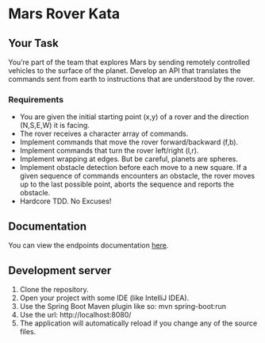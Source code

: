 # Mars Rover Kata

## Your Task

You’re part of the team that explores Mars by sending remotely controlled vehicles to the surface of the planet. Develop an API that translates the commands sent from earth to instructions that are understood by the rover.

### Requirements

- You are given the initial starting point (x,y) of a rover and the direction (N,S,E,W) it is facing.
- The rover receives a character array of commands.
- Implement commands that move the rover forward/backward (f,b).
- Implement commands that turn the rover left/right (l,r).
- Implement wrapping at edges. But be careful, planets are spheres.
- Implement obstacle detection before each move to a new square. If a given sequence of commands encounters an obstacle, the rover moves up to the last possible point, aborts the sequence and reports the obstacle.
- Hardcore TDD. No Excuses!

## Documentation

You can view the endpoints documentation [here](src/main/java/com/example/marsroverkata/docs/APIDocumentation.pdf).

## Development server

1. Clone the repository.
2. Open your project with some IDE (like IntelliJ IDEA).
3. Use the Spring Boot Maven plugin like so: mvn spring-boot:run
4. Use the url: http://localhost:8080/
5. The application will automatically reload if you change any of the source files.
